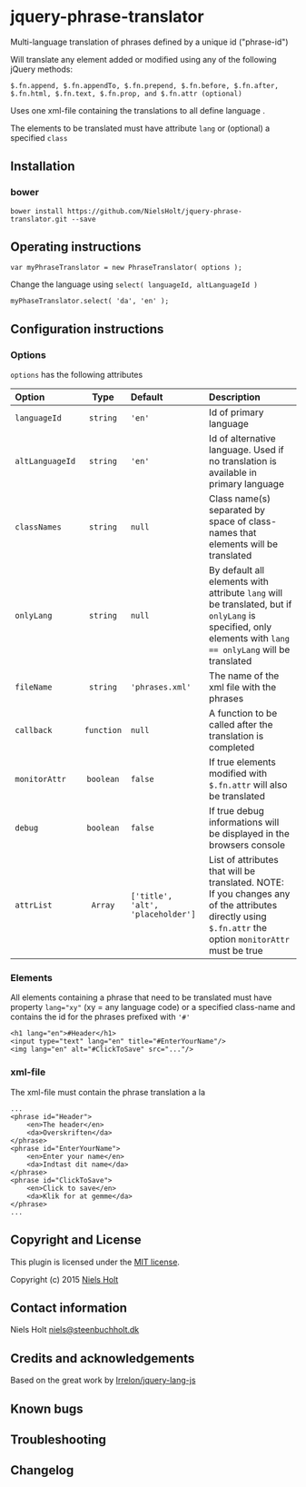 # jquery-phrase-translator

Multi-language translation of phrases defined by a unique id ("phrase-id")

Will translate any element added or modified using any of the following jQuery methods:

	$.fn.append, $.fn.appendTo,	$.fn.prepend, $.fn.before, $.fn.after, 
	$.fn.html, $.fn.text, $.fn.prop, and $.fn.attr (optional)

Uses one xml-file containing the translations to all define language .

The elements to be translated must have attribute `lang` or (optional) a specified `class`

## Installation
### bower
`bower install https://github.com/NielsHolt/jquery-phrase-translator.git --save`

## Operating instructions
	var myPhraseTranslator = new PhraseTranslator( options );

Change the language using `select( languageId, altLanguageId )`
	
	myPhaseTranslator.select( 'da', 'en' );

## Configuration instructions

### Options
`options` has the following attributes

Option  | Type | Default | Description
:------------- | :-------------: | :------------------ | :----------------------------
`languageId` | `string` | `'en'` | Id of primary language 
`altLanguageId` | `string` | `'en'` | Id of alternative language. Used if no translation is available in primary language  
`classNames` | `string` | `null` | Class name(s) separated by space of class-names that elements will be translated 
`onlyLang` | `string` | `null` | By default all elements with attribute `lang` will be translated, but if `onlyLang` is specified, only elements with `lang == onlyLang` will be translated
`fileName`  | `string` | `'phrases.xml'` | The name of the xml file with the phrases 
`callback`	| `function` | `null` | A function to be called after the translation is completed
`monitorAttr` | `boolean` | `false` | If true elements modified with `$.fn.attr` will also be translated  
`debug` | `boolean` | `false` | If true debug informations will be displayed in the browsers console 
`attrList` | `Array` | `['title', 'alt', 'placeholder']` | List of attributes that will be translated. NOTE: If you changes any of the attributes directly using `$.fn.attr` the option `monitorAttr` must be true 


### Elements

All elements containing a phrase that need to be translated must have property `lang="xy"` (xy = any language code) or a specified class-name and contains the id for the phrases prefixed with `'#'`

	<h1 lang="en">#Header</h1>
	<input type="text" lang="en" title="#EnterYourName"/>
	<img lang="en" alt="#ClickToSave" src="..."/>

### xml-file
The xml-file must contain the phrase translation a la

	...
	<phrase id="Header">
		<en>The header</en>
		<da>Overskriften</da>
	</phrase>	
	<phrase id="EnterYourName">
		<en>Enter your name</en>
		<da>Indtast dit name</da>
	</phrase>
	<phrase id="ClickToSave">
		<en>Click to save</en>
		<da>Klik for at gemme</da>
	</phrase>
	...





## Copyright and License
This plugin is licensed under the [MIT license](https://github.com/NielsHolt/jquery-phrase-translator/LICENSE).

Copyright (c) 2015 [Niels Holt](https://github.com/NielsHolt)

## Contact information

Niels Holt <niels@steenbuchholt.dk>


## Credits and acknowledgements

Based on the great work by [Irrelon/jquery-lang-js](https://github.com/irrelon/jquery-lang-js)

## Known bugs

## Troubleshooting

## Changelog



